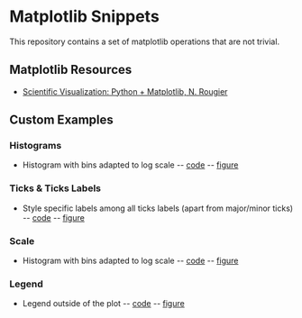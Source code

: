 # Matplotlib Snippets

This repository contains a set of matplotlib operations that are not trivial.

## Matplotlib Resources

- [Scientific Visualization: Python + Matplotlib, N. Rougier](https://hal.inria.fr/hal-03427242/document)

## Custom Examples

### Histograms

- Histogram with bins adapted to log scale -- [code](snippets/histogram_log_scale.py) -- [figure](figures/histogram_log_scale.png)

### Ticks & Ticks Labels

- Style specific labels among all ticks labels (apart from major/minor ticks) -- [code](snippets/ticks_labels_individual_style.py) -- [figure](figures/ticks_labels_individual_style.png)

### Scale

- Histogram with bins adapted to log scale -- [code](snippets/histogram_log_scale.py) -- [figure](figures/histogram_log_scale.png)

### Legend

- Legend outside of the plot -- [code](snippets/legend_outside.py) -- [figure](figures/legend_outside.png)
